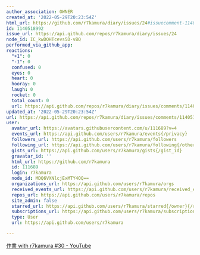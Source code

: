 ```yaml
---
author_association: OWNER
created_at: '2022-05-29T20:23:54Z'
html_url: https://github.com/r7kamura/diary/issues/24#issuecomment-1140518992
id: 1140518992
issue_url: https://api.github.com/repos/r7kamura/diary/issues/24
node_id: IC_kwDOHTcevs5D-vBQ
performed_via_github_app: 
reactions:
  "+1": 0
  "-1": 0
  confused: 0
  eyes: 0
  heart: 0
  hooray: 0
  laugh: 0
  rocket: 0
  total_count: 0
  url: https://api.github.com/repos/r7kamura/diary/issues/comments/1140518992/reactions
updated_at: '2022-05-29T20:23:54Z'
url: https://api.github.com/repos/r7kamura/diary/issues/comments/1140518992
user:
  avatar_url: https://avatars.githubusercontent.com/u/111689?v=4
  events_url: https://api.github.com/users/r7kamura/events{/privacy}
  followers_url: https://api.github.com/users/r7kamura/followers
  following_url: https://api.github.com/users/r7kamura/following{/other_user}
  gists_url: https://api.github.com/users/r7kamura/gists{/gist_id}
  gravatar_id: ''
  html_url: https://github.com/r7kamura
  id: 111689
  login: r7kamura
  node_id: MDQ6VXNlcjExMTY4OQ==
  organizations_url: https://api.github.com/users/r7kamura/orgs
  received_events_url: https://api.github.com/users/r7kamura/received_events
  repos_url: https://api.github.com/users/r7kamura/repos
  site_admin: false
  starred_url: https://api.github.com/users/r7kamura/starred{/owner}{/repo}
  subscriptions_url: https://api.github.com/users/r7kamura/subscriptions
  type: User
  url: https://api.github.com/users/r7kamura

---
```

[作業 with r7kamura #30 - YouTube](https://www.youtube.com/watch?v=nIIJ5DiPWes&ab_channel=r7kamura)